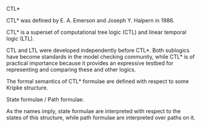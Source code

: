 CTL*

CTL* was defined by E. A. Emerson and Joseph Y. Halpern in 1986.

CTL* is a superset of computational tree logic (CTL) and linear temporal logic (LTL).

CTL and LTL were developed independently before CTL*. Both sublogics have become standards in the model checking community, while CTL* is of practical importance because it provides an expressive testbed for representing and comparing these and other logics.	

The formal semantics of CTL* formulae  are defined with respect to some Kripke structure.

State formulae / Path formulae.
	
As the names imply, state formulae are interpreted with respect to the states of this structure, while path formulae are interpreted over paths on it.
